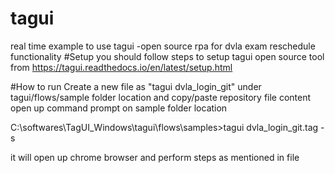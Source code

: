 # tagui
real time example to use tagui -open source rpa for dvla exam reschedule functionality
#Setup
you should follow steps to setup tagui open source tool from https://tagui.readthedocs.io/en/latest/setup.html

#How to run
Create a new file as "tagui dvla_login_git" under tagui/flows/sample folder location and copy/paste repository file content
open up command prompt on sample folder location

C:\softwares\TagUI_Windows\tagui\flows\samples>tagui dvla_login_git.tag -s

it will open up chrome browser and perform steps as mentioned in file
